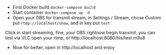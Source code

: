 * First Docker build ````docker-compose build````
* Start container `````docker-compose up -d`````
* Open your OBS for transmit stream, in Settings / Stream, chose Custom put ```rtmp://localhost/show```, and in key put ````test````

Click in start streaming, fine, your OBS rightnow begin transmit, you can test via VLC open your rtmp, or http://localhost:8080/hls/test.m3u8

* Now for better, open in http://localhost and enjoy